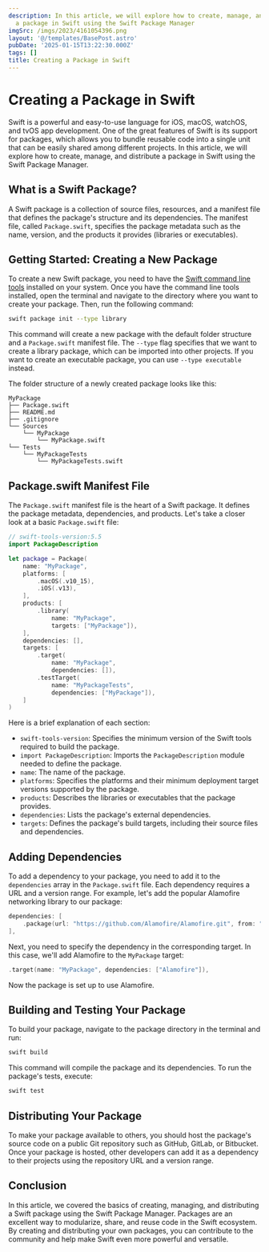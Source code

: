 ```yaml
---
description: In this article, we will explore how to create, manage, and distribute
  a package in Swift using the Swift Package Manager
imgSrc: /imgs/2023/4161054396.png
layout: '@/templates/BasePost.astro'
pubDate: '2025-01-15T13:22:30.000Z'
tags: []
title: Creating a Package in Swift
---
```


# Creating a Package in Swift

Swift is a powerful and easy-to-use language for iOS, macOS, watchOS, and tvOS app development. One of the great features of Swift is its support for packages, which allows you to bundle reusable code into a single unit that can be easily shared among different projects. In this article, we will explore how to create, manage, and distribute a package in Swift using the Swift Package Manager.

## What is a Swift Package?

A Swift package is a collection of source files, resources, and a manifest file that defines the package's structure and its dependencies. The manifest file, called `Package.swift`, specifies the package metadata such as the name, version, and the products it provides (libraries or executables).

## Getting Started: Creating a New Package

To create a new Swift package, you need to have the [Swift command line tools](https://swift.org/download/) installed on your system. Once you have the command line tools installed, open the terminal and navigate to the directory where you want to create your package. Then, run the following command:

```bash
swift package init --type library
```

This command will create a new package with the default folder structure and a `Package.swift` manifest file. The `--type` flag specifies that we want to create a library package, which can be imported into other projects. If you want to create an executable package, you can use `--type executable` instead.

The folder structure of a newly created package looks like this:

```
MyPackage
├── Package.swift
├── README.md
├── .gitignore
└── Sources
    └── MyPackage
        └── MyPackage.swift
└── Tests
    └── MyPackageTests
        └── MyPackageTests.swift
```

## Package.swift Manifest File

The `Package.swift` manifest file is the heart of a Swift package. It defines the package metadata, dependencies, and products. Let's take a closer look at a basic `Package.swift` file:

```swift
// swift-tools-version:5.5
import PackageDescription

let package = Package(
    name: "MyPackage",
    platforms: [
        .macOS(.v10_15),
        .iOS(.v13),
    ],
    products: [
        .library(
            name: "MyPackage",
            targets: ["MyPackage"]),
    ],
    dependencies: [],
    targets: [
        .target(
            name: "MyPackage",
            dependencies: []),
        .testTarget(
            name: "MyPackageTests",
            dependencies: ["MyPackage"]),
    ]
)
```

Here is a brief explanation of each section:

- `swift-tools-version`: Specifies the minimum version of the Swift tools required to build the package.
- `import PackageDescription`: Imports the `PackageDescription` module needed to define the package.
- `name`: The name of the package.
- `platforms`: Specifies the platforms and their minimum deployment target versions supported by the package.
- `products`: Describes the libraries or executables that the package provides.
- `dependencies`: Lists the package's external dependencies.
- `targets`: Defines the package's build targets, including their source files and dependencies.

## Adding Dependencies

To add a dependency to your package, you need to add it to the `dependencies` array in the `Package.swift` file. Each dependency requires a URL and a version range. For example, let's add the popular Alamofire networking library to our package:

```swift
dependencies: [
    .package(url: "https://github.com/Alamofire/Alamofire.git", from: "5.0.0")
],
```

Next, you need to specify the dependency in the corresponding target. In this case, we'll add Alamofire to the `MyPackage` target:

```swift
.target(name: "MyPackage", dependencies: ["Alamofire"]),
```

Now the package is set up to use Alamofire.

## Building and Testing Your Package

To build your package, navigate to the package directory in the terminal and run:

```bash
swift build
```

This command will compile the package and its dependencies. To run the package's tests, execute:

```bash
swift test
```

## Distributing Your Package

To make your package available to others, you should host the package's source code on a public Git repository such as GitHub, GitLab, or Bitbucket. Once your package is hosted, other developers can add it as a dependency to their projects using the repository URL and a version range.

## Conclusion

In this article, we covered the basics of creating, managing, and distributing a Swift package using the Swift Package Manager. Packages are an excellent way to modularize, share, and reuse code in the Swift ecosystem. By creating and distributing your own packages, you can contribute to the community and help make Swift even more powerful and versatile.